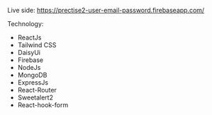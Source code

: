 Live side: https://prectise2-user-email-password.firebaseapp.com/

Technology: 
- ReactJs
- Tailwind CSS
- DaisyUi
- Firebase
- NodeJs
- MongoDB
- ExpressJs
- React-Router
- Sweetalert2
- React-hook-form
